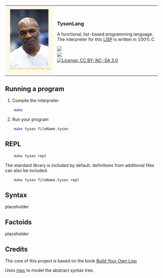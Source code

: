 <table>
  <tr>
    <td>
      <img src=".github/images/lisp_user.png" alt="Image of average lisp user" width="150">
    </td>
    <td>
      <h3>TysonLang</h3>
      <p>
        A functional, list-based programming language.<br>
        The interpreter for this <a href="https://sv.wikipedia.org/wiki/Lisp">LISP</a> is written in 100% C.
      </p>
      <p>
        <img src="https://img.shields.io/badge/platform-linux--x86%20%7C%20macOS%20%7C%20windows-lightgrey"><br>
        <img src="https://img.shields.io/badge/language-C-blue"><br>
        <a href="https://creativecommons.org/licenses/by-nc-sa/3.0/">
          <img src="https://img.shields.io/badge/license-CC%20BY--NC--SA%203.0-lightgrey.svg" alt="License: CC BY-NC-SA 3.0">
        </a>
      </p>
    </td>
  </tr>
</table>


## Running a program
1. Compile the interpreter
```sh
    make
```
2. Run your program
```sh
    make tyson fileName.tyson
```

## REPL
```sh
    make tyson repl
```
The standard library is included by default.
definitions from additional files can also be included.
```sh
    make tyson fileName.tyson repl
```

## Syntax
placeholder
## Factoids
placeholder
## Credits
The core of this project is based on the book [Build Your Own Lisp](https://www.buildyourownlisp.com/)

Uses [mpc](https://github.com/orangeduck/mpc) to model the abstract syntax tree.
